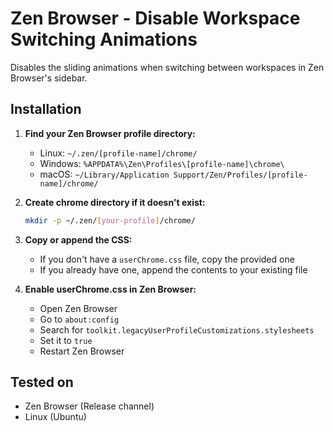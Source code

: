 # Zen Browser - Disable Workspace Switching Animations

Disables the sliding animations when switching between workspaces in Zen Browser's sidebar.

## Installation

1. **Find your Zen Browser profile directory:**
   - Linux: `~/.zen/[profile-name]/chrome/`
   - Windows: `%APPDATA%\Zen\Profiles\[profile-name]\chrome\`
   - macOS: `~/Library/Application Support/Zen/Profiles/[profile-name]/chrome/`

2. **Create chrome directory if it doesn't exist:**
   ```bash
   mkdir -p ~/.zen/[your-profile]/chrome/
   ```

3. **Copy or append the CSS:**
   - If you don't have a `userChrome.css` file, copy the provided one
   - If you already have one, append the contents to your existing file

4. **Enable userChrome.css in Zen Browser:**
   - Open Zen Browser
   - Go to `about:config`
   - Search for `toolkit.legacyUserProfileCustomizations.stylesheets`
   - Set it to `true`
   - Restart Zen Browser

## Tested on

- Zen Browser (Release channel)
- Linux (Ubuntu)
